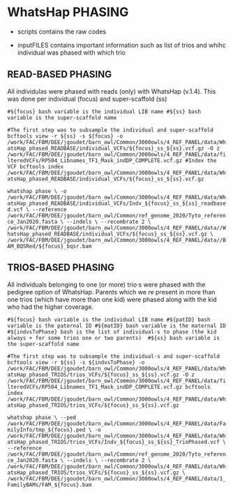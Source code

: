 # WhatsHap PHASING

- scripts contains the raw codes

- inputFILES contains important information such as list of trios and whihc individual was phased with which trio

## READ-BASED PHASING

All individulas were phased with reads (only) with WhatsHap (v.1.4). This was done per individual (focus) and super-scaffold (ss)

``
#${focus} bash variable is the individual LIB name
#${ss} bash variable is the super-scaffold name
``

``
#The first step was to subsample the individual and super-scaffold
bcftools view -r ${ss} -s ${focus} -o /work/FAC/FBM/DEE/jgoudet/barn_owl/Common/3000owls/4_REF_PANEL/data/WhatsHap_phased_READBASE/individual_VCFs/${focus}_ss_${ss}.vcf.gz -O z /work/FAC/FBM/DEE/jgoudet/barn_owl/Common/3000owls/4_REF_PANEL/data/filteredVCFs/RP504_Libnames_TF1_Mask_indDP_COMPLETE.vcf.gz
#Index the VCF
bcftools index /work/FAC/FBM/DEE/jgoudet/barn_owl/Common/3000owls/4_REF_PANEL/data/WhatsHap_phased_READBASE/individual_VCFs/${focus}_ss_${ss}.vcf.gz
``

``whatshap phase \
-o /work/FAC/FBM/DEE/jgoudet/barn_owl/Common/3000owls/4_REF_PANEL/data/WhatsHap_phased_READBASE/individual_VCFs/Indv_${focus}_ss_${ss}_readbased.vcf \
--reference /work/FAC/FBM/DEE/jgoudet/barn_owl/Common/ref_genome_2020/Tyto_reference_Jan2020.fasta \
--indels \
--recombrate 2 \
/work/FAC/FBM/DEE/jgoudet/barn_owl/Common/3000owls/4_REF_PANEL/data//WhatsHap_phased_READBASE/individual_VCFs/${focus}_ss_${ss}.vcf.gz \
/work/FAC/FBM/DEE/jgoudet/barn_owl/Common/3000owls/4_REF_PANEL/data//BAM_BQSRed/${focus}_bqsr.bam
``


## TRIOS-BASED PHASING

All individuals belonging to one (or more) trio·s were phased with the pedigree option of WhatsHap. Parents which we re present in more than one trios (which have more than one kid) were phased along with the kid who had the higher coverage.

``
#${focus} bash variable is the individual LIB name
#${patID} bash variable is the paternal ID
#${matID} bash variable is the maternal ID
#${indvsToPhase} bash is the list of individual·s to phase (the kid always + for some trios one or two parents) 
#${ss} bash variable is the super-scaffold name
``

``
#The first step was to subsample the individual·s and super-scaffold
bcftools view -r ${ss} -s ${indvsToPhase} -o /work/FAC/FBM/DEE/jgoudet/barn_owl/Common/3000owls/4_REF_PANEL/data/WhatsHap_phased_TRIOS/trios_VCFs/${focus}_ss_${ss}.vcf.gz -O z /work/FAC/FBM/DEE/jgoudet/barn_owl/Common/3000owls/4_REF_PANEL/data/filteredVCFs/RP504_Libnames_TF1_Mask_indDP_COMPLETE.vcf.gz
bcftools index /work/FAC/FBM/DEE/jgoudet/barn_owl/Common/3000owls/4_REF_PANEL/data/WhatsHap_phased_TRIOS/trios_VCFs/${focus}_ss_${ss}.vcf.gz
``

``
whatshap phase \
--ped /work/FAC/FBM/DEE/jgoudet/barn_owl/Common/3000owls/4_REF_PANEL/data/FamilyInfo/tmp_${focus}.ped \
-o /work/FAC/FBM/DEE/jgoudet/barn_owl/Common/3000owls/4_REF_PANEL/data/WhatsHap_phased_TRIOS/trios_VCFs/Indv_${focus}_ss_${ss}_TrioPhased.vcf \
--reference /work/FAC/FBM/DEE/jgoudet/barn_owl/Common/ref_genome_2020/Tyto_reference_Jan2020.fasta \
--indels \
--recombrate 2 \
/work/FAC/FBM/DEE/jgoudet/barn_owl/Common/3000owls/4_REF_PANEL/data/WhatsHap_phased_TRIOS/trios_VCFs/${focus}_ss_${ss}.vcf.gz \
/work/FAC/FBM/DEE/jgoudet/barn_owl/Common/3000owls/4_REF_PANEL/data/1_FamilyBAMs/FAM_${focus}.bam
``
